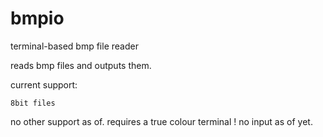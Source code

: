 # bmpio
terminal-based bmp file reader

reads bmp files and outputs them.

current support:

	8bit files

no other support as of. requires a true colour terminal ! no input as of yet.

